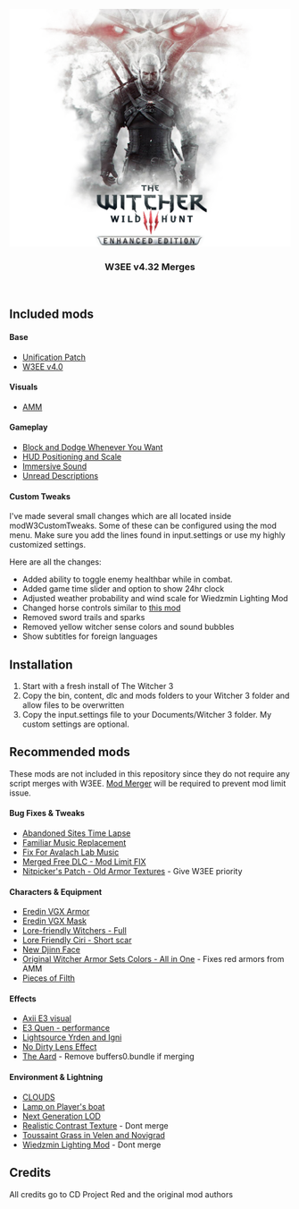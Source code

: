 <p align="center">
  <img src="./.github/banner.png" />

  <h3 align="center">
    W3EE v4.32 Merges
  </h3>
</p>

<br>

## Included mods

#### Base
- [Unification Patch](https://www.nexusmods.com/witcher3/mods/2134)
- [W3EE v4.0](https://www.nexusmods.com/witcher3/mods/3522)

#### Visuals
- [AMM](https://www.nexusmods.com/witcher3/mods/780)

#### Gameplay
- [Block and Dodge Whenever You Want](https://www.nexusmods.com/witcher3/mods/1080)
- [HUD Positioning and Scale](https://www.nexusmods.com/witcher3/mods/861)
- [Immersive Sound](https://www.nexusmods.com/witcher3/mods/1921)
- [Unread Descriptions](https://www.nexusmods.com/witcher3/mods/2831)

#### Custom Tweaks
I've made several small changes which are all located inside modW3CustomTweaks.
Some of these can be configured using the mod menu.
Make sure you add the lines found in input.settings or use my highly customized settings.

Here are all the changes:
- Added ability to toggle enemy healthbar while in combat.
- Added game time slider and option to show 24hr clock
- Adjusted weather probability and wind scale for Wiedzmin Lighting Mod
- Changed horse controls similar to [this mod](https://www.nexusmods.com/witcher3/mods/2900)
- Removed sword trails and sparks
- Removed yellow witcher sense colors and sound bubbles
- Show subtitles for foreign languages

## Installation
1. Start with a fresh install of The Witcher 3
2. Copy the bin, content, dlc and mods folders to your Witcher 3 folder and allow files to be overwritten
3. Copy the input.settings file to your Documents/Witcher 3 folder. My custom settings are optional.

## Recommended mods
These mods are not included in this repository since they do not require any script merges with W3EE.
[Mod Merger](https://www.nexusmods.com/witcher3/mods/1931) will be required to prevent mod limit issue.

#### Bug Fixes & Tweaks
- [Abandoned Sites Time Lapse](https://www.nexusmods.com/witcher3/mods/2635)
- [Familiar Music Replacement](https://www.nexusmods.com/witcher3/mods/1922?)
- [Fix For Avalach Lab Music](https://www.nexusmods.com/witcher3/mods/2165)
- [Merged Free DLC - Mod Limit FIX](https://www.nexusmods.com/witcher3/mods/3334)
- [Nitpicker's Patch - Old Armor Textures](https://www.nexusmods.com/witcher3/mods/2117) - Give W3EE priority

#### Characters & Equipment
- [Eredin VGX Armor](https://www.nexusmods.com/witcher3/mods/1319)
- [Eredin VGX Mask](https://www.nexusmods.com/witcher3/mods/2077)
- [Lore-friendly Witchers - Full](https://www.nexusmods.com/witcher3/mods/390)
- [Lore Friendly Ciri - Short scar](https://www.nexusmods.com/witcher3/mods/685)
- [New Djinn Face](https://www.nexusmods.com/witcher3/mods/554)
- [Original Witcher Armor Sets Colors - All in One](https://www.nexusmods.com/witcher3/mods/1536) - Fixes red armors from AMM
- [Pieces of Filth](https://www.nexusmods.com/witcher3/mods/3444)

#### Effects
- [Axii E3 visual](https://www.nexusmods.com/witcher3/mods/594)
- [E3 Quen - performance](https://www.nexusmods.com/witcher3/mods/2366)
- [Lightsource Yrden and Igni](https://www.nexusmods.com/witcher3/mods/2853?)
- [No Dirty Lens Effect](https://www.nexusmods.com/witcher3/mods/347)
- [The Aard](https://www.nexusmods.com/witcher3/mods/2346) - Remove buffers0.bundle if merging

#### Environment & Lightning
- [CLOUDS](https://www.nexusmods.com/witcher3/mods/2169?)
- [Lamp on Player's boat](https://www.nexusmods.com/witcher3/mods/2770)
- [Next Generation LOD](https://www.nexusmods.com/witcher3/mods/3193)
- [Realistic Contrast Texture](https://www.nexusmods.com/witcher3/mods/1505) - Dont merge
- [Toussaint Grass in Velen and Novigrad](https://www.nexusmods.com/witcher3/mods/1836)
- [Wiedzmin Lighting Mod](https://www.nexusmods.com/witcher3/mods/2358) - Dont merge

## Credits
All credits go to CD Project Red and the original mod authors

